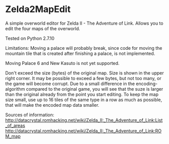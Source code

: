 # Zelda2MapEdit
A simple overworld editor for Zelda II - The Adventure of Link.
Allows you to edit the four maps of the overworld.


Tested on Python 2.7.10

Limitations:
  Moving a palace will probably break, since code for moving the mountain tile that is created after finishing a palace, is not implemented.

  Moving Palace 6 and New Kasuto is not yet supported.
  
  Don't exceed the size (bytes) of the original map. Size is shown in the upper right corner. It may be possible to exceed a few bytes, but not too many, or the game will become corrupt. Due to a small difference in the encoding-algorithm compared to the original game, you will see that the suze is larger than the original already from the point you start editing.
  To keep the map size small, use up to 16 tiles of the same type in a row as much as possible, that will make the encoded map data smaller.


Sources of information:
http://datacrystal.romhacking.net/wiki/Zelda_II:_The_Adventure_of_Link:List_of_areas
http://datacrystal.romhacking.net/wiki/Zelda_II:_The_Adventure_of_Link:ROM_map

